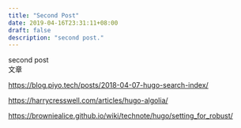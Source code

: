 ```yaml
---
title: "Second Post"
date: 2019-04-16T23:31:11+08:00
draft: false
description: "second post."
---
```

second post
</br>
文章

https://blog.piyo.tech/posts/2018-04-07-hugo-search-index/



https://harrycresswell.com/articles/hugo-algolia/


https://browniealice.github.io/wiki/technote/hugo/setting_for_robust/



